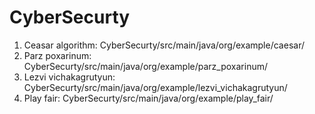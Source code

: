 # CyberSecurty

1. Ceasar algorithm: CyberSecurty/src/main/java/org/example/caesar/
2. Parz poxarinum: CyberSecurty/src/main/java/org/example/parz_poxarinum/
3. Lezvi vichakagrutyun: CyberSecurty/src/main/java/org/example/lezvi_vichakagrutyun/
4. Play fair: CyberSecurty/src/main/java/org/example/play_fair/